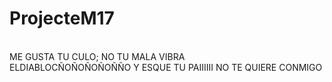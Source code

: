 # ProjecteM17
<br>ME GUSTA TU CULO; NO TU MALA VIBRA</br>
ELDIABLOCÑOÑOÑOÑOÑÑO
Y ESQUE TU PAIIIIII NO TE QUIERE CONMIGO
